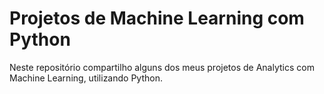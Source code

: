 # Projetos de Machine Learning com Python


Neste repositório compartilho alguns dos meus projetos de Analytics com Machine Learning, utilizando Python. 


